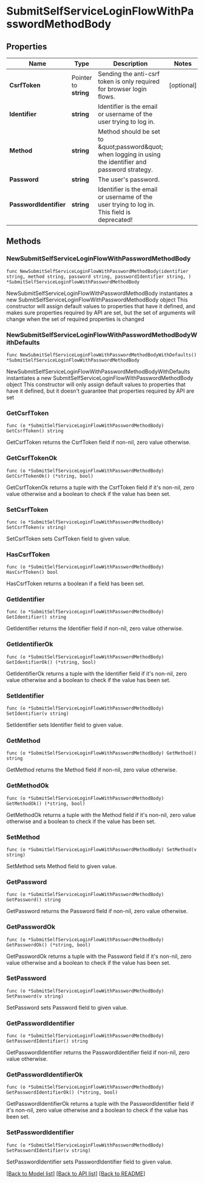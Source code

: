# SubmitSelfServiceLoginFlowWithPasswordMethodBody

## Properties

Name | Type | Description | Notes
------------ | ------------- | ------------- | -------------
**CsrfToken** | Pointer to **string** | Sending the anti-csrf token is only required for browser login flows. | [optional] 
**Identifier** | **string** | Identifier is the email or username of the user trying to log in. | 
**Method** | **string** | Method should be set to \&quot;password\&quot; when logging in using the identifier and password strategy. | 
**Password** | **string** | The user&#39;s password. | 
**PasswordIdentifier** | **string** | Identifier is the email or username of the user trying to log in. This field is deprecated! | 

## Methods

### NewSubmitSelfServiceLoginFlowWithPasswordMethodBody

`func NewSubmitSelfServiceLoginFlowWithPasswordMethodBody(identifier string, method string, password string, passwordIdentifier string, ) *SubmitSelfServiceLoginFlowWithPasswordMethodBody`

NewSubmitSelfServiceLoginFlowWithPasswordMethodBody instantiates a new SubmitSelfServiceLoginFlowWithPasswordMethodBody object
This constructor will assign default values to properties that have it defined,
and makes sure properties required by API are set, but the set of arguments
will change when the set of required properties is changed

### NewSubmitSelfServiceLoginFlowWithPasswordMethodBodyWithDefaults

`func NewSubmitSelfServiceLoginFlowWithPasswordMethodBodyWithDefaults() *SubmitSelfServiceLoginFlowWithPasswordMethodBody`

NewSubmitSelfServiceLoginFlowWithPasswordMethodBodyWithDefaults instantiates a new SubmitSelfServiceLoginFlowWithPasswordMethodBody object
This constructor will only assign default values to properties that have it defined,
but it doesn't guarantee that properties required by API are set

### GetCsrfToken

`func (o *SubmitSelfServiceLoginFlowWithPasswordMethodBody) GetCsrfToken() string`

GetCsrfToken returns the CsrfToken field if non-nil, zero value otherwise.

### GetCsrfTokenOk

`func (o *SubmitSelfServiceLoginFlowWithPasswordMethodBody) GetCsrfTokenOk() (*string, bool)`

GetCsrfTokenOk returns a tuple with the CsrfToken field if it's non-nil, zero value otherwise
and a boolean to check if the value has been set.

### SetCsrfToken

`func (o *SubmitSelfServiceLoginFlowWithPasswordMethodBody) SetCsrfToken(v string)`

SetCsrfToken sets CsrfToken field to given value.

### HasCsrfToken

`func (o *SubmitSelfServiceLoginFlowWithPasswordMethodBody) HasCsrfToken() bool`

HasCsrfToken returns a boolean if a field has been set.

### GetIdentifier

`func (o *SubmitSelfServiceLoginFlowWithPasswordMethodBody) GetIdentifier() string`

GetIdentifier returns the Identifier field if non-nil, zero value otherwise.

### GetIdentifierOk

`func (o *SubmitSelfServiceLoginFlowWithPasswordMethodBody) GetIdentifierOk() (*string, bool)`

GetIdentifierOk returns a tuple with the Identifier field if it's non-nil, zero value otherwise
and a boolean to check if the value has been set.

### SetIdentifier

`func (o *SubmitSelfServiceLoginFlowWithPasswordMethodBody) SetIdentifier(v string)`

SetIdentifier sets Identifier field to given value.


### GetMethod

`func (o *SubmitSelfServiceLoginFlowWithPasswordMethodBody) GetMethod() string`

GetMethod returns the Method field if non-nil, zero value otherwise.

### GetMethodOk

`func (o *SubmitSelfServiceLoginFlowWithPasswordMethodBody) GetMethodOk() (*string, bool)`

GetMethodOk returns a tuple with the Method field if it's non-nil, zero value otherwise
and a boolean to check if the value has been set.

### SetMethod

`func (o *SubmitSelfServiceLoginFlowWithPasswordMethodBody) SetMethod(v string)`

SetMethod sets Method field to given value.


### GetPassword

`func (o *SubmitSelfServiceLoginFlowWithPasswordMethodBody) GetPassword() string`

GetPassword returns the Password field if non-nil, zero value otherwise.

### GetPasswordOk

`func (o *SubmitSelfServiceLoginFlowWithPasswordMethodBody) GetPasswordOk() (*string, bool)`

GetPasswordOk returns a tuple with the Password field if it's non-nil, zero value otherwise
and a boolean to check if the value has been set.

### SetPassword

`func (o *SubmitSelfServiceLoginFlowWithPasswordMethodBody) SetPassword(v string)`

SetPassword sets Password field to given value.


### GetPasswordIdentifier

`func (o *SubmitSelfServiceLoginFlowWithPasswordMethodBody) GetPasswordIdentifier() string`

GetPasswordIdentifier returns the PasswordIdentifier field if non-nil, zero value otherwise.

### GetPasswordIdentifierOk

`func (o *SubmitSelfServiceLoginFlowWithPasswordMethodBody) GetPasswordIdentifierOk() (*string, bool)`

GetPasswordIdentifierOk returns a tuple with the PasswordIdentifier field if it's non-nil, zero value otherwise
and a boolean to check if the value has been set.

### SetPasswordIdentifier

`func (o *SubmitSelfServiceLoginFlowWithPasswordMethodBody) SetPasswordIdentifier(v string)`

SetPasswordIdentifier sets PasswordIdentifier field to given value.



[[Back to Model list]](../README.md#documentation-for-models) [[Back to API list]](../README.md#documentation-for-api-endpoints) [[Back to README]](../README.md)


